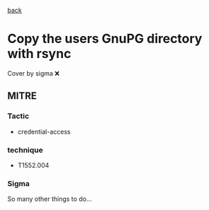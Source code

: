 [back](../index.md)
# Copy the users GnuPG directory with rsync
Cover by sigma :x: 

## MITRE
### Tactic
  - credential-access

### technique
  - T1552.004

### Sigma

 So many other things to do...